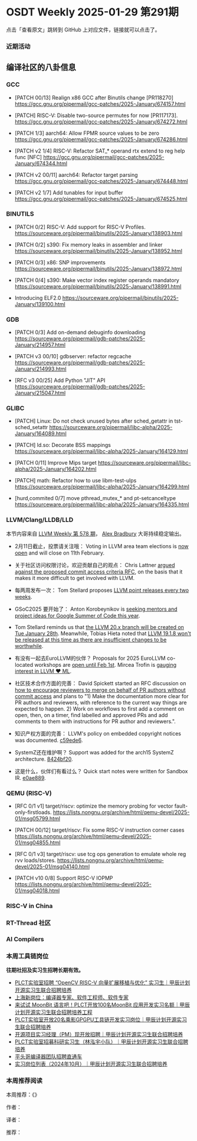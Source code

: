 # OSDT Weekly 2025-01-29 第291期

点击「查看原文」跳转到 GitHub 上对应文件，链接就可以点击了。

### 近期活动

## 编译社区的八卦信息

### GCC

- [PATCH 00/13] Realign x86 GCC after Binutils change [PR118270]
  https://gcc.gnu.org/pipermail/gcc-patches/2025-January/674157.html

- [PATCH] RISC-V: Disable two-source permutes for now [PR117173].
  https://gcc.gnu.org/pipermail/gcc-patches/2025-January/674272.html

- [PATCH 1/3] aarch64: Allow FPMR source values to be zero
  https://gcc.gnu.org/pipermail/gcc-patches/2025-January/674286.html

- [PATCH v2 1/4] RISC-V: Refactor SAT_* operand rtx extend to reg help func [NFC]
  https://gcc.gnu.org/pipermail/gcc-patches/2025-January/674344.html

- [PATCH v2 00/11] aarch64: Refactor target parsing
  https://gcc.gnu.org/pipermail/gcc-patches/2025-January/674448.html

- [PATCH v2 1/7] Add tunables for input buffer
  https://gcc.gnu.org/pipermail/gcc-patches/2025-January/674525.html

### BINUTILS

- [PATCH 0/2] RISC-V: Add support for RISC-V Profiles.
  https://sourceware.org/pipermail/binutils/2025-January/138903.html

- [PATCH 0/2] s390: Fix memory leaks in assembler and linker
  https://sourceware.org/pipermail/binutils/2025-January/138952.html

- [PATCH 0/3] x86: SNP improvements
  https://sourceware.org/pipermail/binutils/2025-January/138972.html

- [PATCH 0/4] s390: Make vector index register operands mandatory
  https://sourceware.org/pipermail/binutils/2025-January/138991.html

- Introducing ELF2.0
  https://sourceware.org/pipermail/binutils/2025-January/139100.html

### GDB

- [PATCH 0/3] Add on-demand debuginfo downloading
  https://sourceware.org/pipermail/gdb-patches/2025-January/214957.html

- [PATCH v3 00/10] gdbserver: refactor regcache
  https://sourceware.org/pipermail/gdb-patches/2025-January/214993.html

- [RFC v3 00/25] Add Python "JIT" API
  https://sourceware.org/pipermail/gdb-patches/2025-January/215047.html
  
### GLIBC

- [PATCH] Linux: Do not check unused bytes after sched_getattr in tst-sched_setattr
  https://sourceware.org/pipermail/libc-alpha/2025-January/164089.html

- [PATCH] ld.so: Decorate BSS mappings
  https://sourceware.org/pipermail/libc-alpha/2025-January/164129.html

- [PATCH 0/11] Improve Mips target
  https://sourceware.org/pipermail/libc-alpha/2025-January/164202.html

- [PATCH] math: Refactor how to use libm-test-ulps
  https://sourceware.org/pipermail/libc-alpha/2025-January/164299.html

- [hurd,commited 0/7] move pthread_mutex_* and pt-setcanceltype
  https://sourceware.org/pipermail/libc-alpha/2025-January/164335.html

### LLVM/Clang/LLDB/LLD

本节内容来自 [LLVM Weekly 第 578 期](http://llvmweekly.org/issue/578)，
[Alex Bradbury](https://www.linkedin.com/in/alex-bradbury/) 大哥持续稳定输出。

* 2月11日截止，投票请关注哦： Voting in LLVM area team elections is [now open](https://discourse.llvm.org/t/area-team-elections-voting-open/84271) and will close on 11th February.

* 关于社区访问权限讨论，欢迎贡献自己的观点： Chris Lattner [argued against the proposed commit access criteria RFC](https://discourse.llvm.org/t/area-team-elections-voting-open/84271), on the basis that it makes it more difficult to get involved with LLVM.

* 每两周发布一次： Tom Stellard proposes [LLVM point releases every two weeks](https://discourse.llvm.org/t/rfc-llvm-releases-every-two-weeks/84245).

* GSoC2025 要开始了： Anton Korobeynikov is [seeking mentors and project ideas for Google Summer of Code this year](https://discourse.llvm.org/t/llvm-gsoc-2025-call-for-mentors-and-projects/84224).

* Tom Stellard reminds us that [the LLVM 20.x branch will be created on Tue January 28th](https://discourse.llvm.org/t/release-20-x-will-be-created-in-6-days/84209).  Meanwhile, Tobias Hieta noted that [LLVM 19.1.8 won't be released at this time as there are insufficient changes to be worthwhile](https://discourse.llvm.org/t/llvm-19-1-8-release-update/84261).

* 有没有一起去EuroLLVM的伙伴？ Proposals for 2025 EuroLLVM co-located workshops are [open until Feb 1st](https://discourse.llvm.org/t/2025-eurollvm-co-located-workshop-application-due-feb-1/84223).  Mircea Trofin is [gauging interest in LLVM :hearts: ML](https://discourse.llvm.org/t/llvm-ml-at-eurollvm-2025/84225).

* 社区技术合作方面的完善： David Spickett started an RFC discussion on [how to encourage reviewers to merge on behalf of PR authors without commit access](https://discourse.llvm.org/t/rfc-encouraging-reviewers-to-merge-on-behalf-of-pr-authors-without-commit-access/84180) and plans to "1) Make the documentation more clear for PR authors and reviewers, with reference to the current way things are expected to happen.  2) Work on workflows to first add a comment on open, then, on a timer, find labelled and approved PRs and add comments to them with instructions for PR author and reviewers.".

* 知识产权方面的完善： LLVM's policy on embedded copyright notices was documented.
  [c59ede6](https://github.com/llvm/llvm-project/commit/c59ede638f48).

* SystemZ还在维护啊？ Support was added for the arch15 SystemZ architecture.
  [8424bf20](https://github.com/llvm/llvm-project/commit/8424bf207efd).

* 这是什么，伙伴们有看过么？ Quick start notes were written for Sandbox IR.
  [e0ae889](https://github.com/llvm/llvm-project/commit/e0ae8890460d).

### QEMU (RISC-V)

- [RFC 0/1 v1] target/riscv: optimize the memory probing for vector fault-only-firstloads.
  https://lists.nongnu.org/archive/html/qemu-devel/2025-01/msg05799.html

- [PATCH 00/12] target/riscv: Fix some RISC-V instruction corner cases
  https://lists.nongnu.org/archive/html/qemu-devel/2025-01/msg04855.html

- [RFC 0/1 v3] target/riscv: use tcg ops generation to emulate whole reg rvv loads/stores.
  https://lists.nongnu.org/archive/html/qemu-devel/2025-01/msg04140.html

- [PATCH v10 0/8] Support RISC-V IOPMP
  https://lists.nongnu.org/archive/html/qemu-devel/2025-01/msg04018.html

### RISC-V in China

### RT-Thread 社区

### AI Compilers

### 本周工具链岗位

**往期社招及实习生招聘长期有效。**

- [PLCT实验室招聘 “OpenCV RISC-V 向量扩展移植与优化” 实习生｜甲辰计划开源实习生联合招聘培养](https://mp.weixin.qq.com/s/NSFIlymcfe_gJBmJXK0Zng)
- [上海新岗位：编译器专家、软件工程师、软件专家](https://mp.weixin.qq.com/s/pX2R3znrPCxdsOLVg9YVXA)
- [来试试 MoonBit 语言吧！PLCT开放100名MoonBit 应用开发实习名额｜甲辰计划开源实习生联合招聘培养工程](https://mp.weixin.qq.com/s/VUwXNvYzharpK6Aou4hssw)
- [PLCT实验室开放20名乘影GPGPU工具链开发实习岗位｜甲辰计划开源实习生联合招聘培养](https://mp.weixin.qq.com/s/DalDbZYiP2IFALvB2Wwb6w)
- [开源项目实习经理（PM）现开放招聘｜甲辰计划开源实习生联合招聘培养](https://mp.weixin.qq.com/s/9uIxvaMOVjsbcGjHbidvgg)
- [PLCT实验室招募科研实习生（林泓宇小队）｜甲辰计划开源实习生联合招聘培养](https://mp.weixin.qq.com/s/8XtWlfBF9RxUoUCHskQpPw)
- [平头哥编译器团队招聘直通车](https://mp.weixin.qq.com/s/fRFWolihmi05hTuBvI8u2g)
- [实习岗位列表（2024年10月）｜甲辰计划开源实习生联合招聘培养](https://mp.weixin.qq.com/s/UCcsvhw6Kxw3EQOd0JVlUg)

### 本周推荐阅读

本周推荐：《》

作者：

译者：

推荐：

